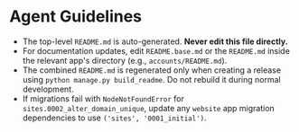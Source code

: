 # Agent Guidelines

- The top-level `README.md` is auto-generated. **Never edit this file directly.**
- For documentation updates, edit `README.base.md` or the `README.md` inside the relevant app's directory (e.g., `accounts/README.md`).
- The combined `README.md` is regenerated only when creating a release using `python manage.py build_readme`. Do not rebuild it during normal development.
- If migrations fail with `NodeNotFoundError` for `sites.0002_alter_domain_unique`, update any `website` app migration dependencies to use `('sites', '0001_initial')`.

